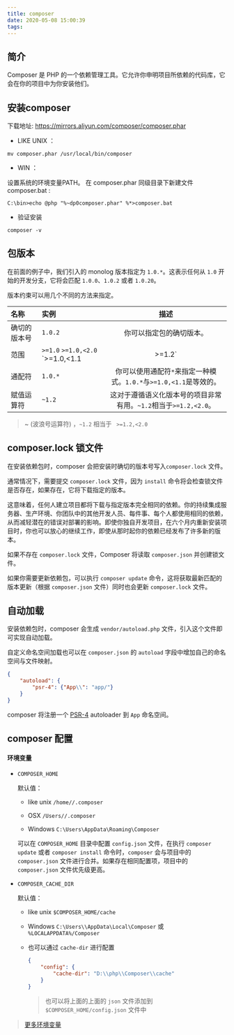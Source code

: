 ```yaml
---
title: composer
date: 2020-05-08 15:00:39
tags:
---
```


## 简介

Composer 是 PHP 的一个依赖管理工具。它允许你申明项目所依赖的代码库，它会在你的项目中为你安装他们。

## 安装composer

下载地址: https://mirrors.aliyun.com/composer/composer.phar

- LIKE UNIX ：

```shell
mv composer.phar /usr/local/bin/composer
```

- WIN ：

设置系统的环境变量PATH。
在 composer.phar 同级目录下新建文件 composer.bat :

```shell
C:\bin>echo @php "%~dp0composer.phar" %*>composer.bat
```

- 验证安装

```shell
composer -v
```

## 包版本

在前面的例子中，我们引入的 monolog 版本指定为 `1.0.*`。这表示任何从 `1.0` 开始的开发分支，它将会匹配 `1.0.0`、`1.0.2` 或者 `1.0.20`。

版本约束可以用几个不同的方法来指定。

| 名称         | 实例                                    |                             描述                             |
| :----------- | :-------------------------------------- | :----------------------------------------------------------: |
| 确切的版本号 | `1.0.2`                                 |                   你可以指定包的确切版本。                   |
| 范围         | `>=1.0` `>=1.0,<2.0` `>=1.0,<1.1|>=1.2` | 通过使用比较操作符可以指定有效的版本范围。 有效的运算符：`>`、`>=`、`<`、`<=`、`!=`。 你可以定义多个范围，用逗号隔开，这将被视为一个**逻辑AND**处理。一个管道符号`|`将作为**逻辑OR**处理。 AND 的优先级高于 OR。 |
| 通配符       | `1.0.*`                                 | 你可以使用通配符`*`来指定一种模式。`1.0.*`与`>=1.0,<1.1`是等效的。 |
| 赋值运算符   | `~1.2`                                  | 这对于遵循语义化版本号的项目非常有用。`~1.2`相当于`>=1.2,<2.0`。 |

> ~ (波浪号运算符) ，``~1.2`` 相当于 `` >=1.2,<2.0``

## composer.lock 锁文件

在安装依赖包时，composer 会把安装时确切的版本号写入`composer.lock` 文件。

通常情况下，需要提交 `composer.lock` 文件，因为 `install` 命令将会检查锁文件是否存在，如果存在，它将下载指定的版本。

这意味着，任何人建立项目都将下载与指定版本完全相同的依赖。你的持续集成服务器、生产环境、你团队中的其他开发人员、每件事、每个人都使用相同的依赖，从而减轻潜在的错误对部署的影响。即使你独自开发项目，在六个月内重新安装项目时，你也可以放心的继续工作，即使从那时起你的依赖已经发布了许多新的版本。

如果不存在 `composer.lock` 文件，Composer 将读取 `composer.json` 并创建锁文件。

如果你需要更新依赖包，可以执行 `composer update` 命令，这将获取最新匹配的版本更新（根据 `composer.json` 文件）同时也会更新 `composer.lock` 文件。



## 自动加载

安装依赖包时，composer 会生成 `vendor/autoload.php` 文件，引入这个文件即可实现自动加载。

自定义命名空间加载也可以在 `composer.json` 的 `autoload` 字段中增加自己的命名空间与文件映射。

```json
{
    "autoload": {
        "psr-4": {"App\\": "app/"}
    }
}
```

composer 将注册一个 [PSR-4](http://www.php-fig.org/psr/psr-4/) autoloader 到  `App` 命名空间。

## composer 配置

#### 环境变量 

- `COMPOSER_HOME` 

    默认值：

    - like unix `/home//.composer`

    - OSX `/Users//.composer`

    - Windows `C:\Users\AppData\Roaming\Composer`

    可以在 `COMPOSER_HOME`  目录中配置  `config.json` 文件，在执行 ` composer update ` 或者 `composer install` 命令时，`composer` 会与项目中的 `composer.json` 文件进行合并。如果存在相同配置项，项目中的 `composer.json` 文件优先级更高。

- `COMPOSER_CACHE_DIR`

    默认值：

    - like unix `$COMPOSER_HOME/cache`

    - Windows `C:\Users\\AppData\Local\Composer` 或 `%LOCALAPPDATA%/Composer`

    - 也可以通过 `cache-dir` 进行配置

      ```json
      {
          "config": {
              "cache-dir": "D:\\php\\Composer\\cache"
          }
      }
      ```

      > 也可以将上面的上面的 `json` 文件添加到 `$COMPOSER_HOME/config.json` 文件中

      

> [更多环境变量](https://getcomposer.org/doc/03-cli.md#environment-variables)